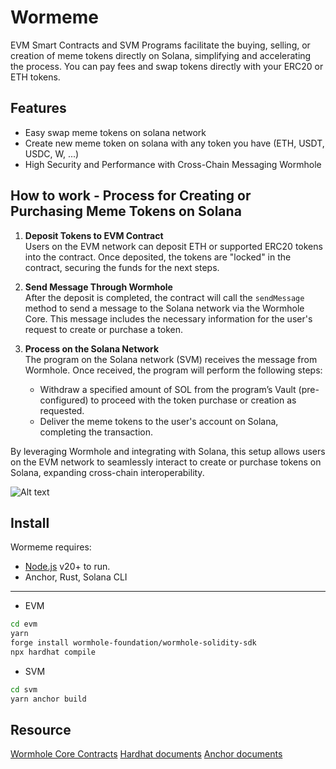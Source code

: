 # Wormeme

EVM Smart Contracts and SVM Programs facilitate the buying, selling, or creation of meme tokens directly on Solana, simplifying and accelerating the process. You can pay fees and swap tokens directly with your ERC20 or ETH tokens.

## Features

- Easy swap meme tokens on solana network
- Create new meme token on solana with any token you have (ETH, USDT, USDC, W, ...)
- High Security and Performance with Cross-Chain Messaging Wormhole

## How to work - Process for Creating or Purchasing Meme Tokens on Solana

1. **Deposit Tokens to EVM Contract**  
   Users on the EVM network can deposit ETH or supported ERC20 tokens into the contract. Once deposited, the tokens are "locked" in the contract, securing the funds for the next steps.

2. **Send Message Through Wormhole**  
   After the deposit is completed, the contract will call the `sendMessage` method to send a message to the Solana network via the Wormhole Core. This message includes the necessary information for the user's request to create or purchase a token.

3. **Process on the Solana Network**  
   The program on the Solana network (SVM) receives the message from Wormhole. Once received, the program will perform the following steps:

   - Withdraw a specified amount of SOL from the program’s Vault (pre-configured) to proceed with the token purchase or creation as requested.
   - Deliver the meme tokens to the user's account on Solana, completing the transaction.

By leveraging Wormhole and integrating with Solana, this setup allows users on the EVM network to seamlessly interact to create or purchase tokens on Solana, expanding cross-chain interoperability.

![Alt text](https://api.minio.chuhung.com/demo/Screenshot%202024-11-03%20100156.png 'DEMO')

## Install

Wormeme requires:

- [Node.js](https://nodejs.org/) v20+ to run.
- Anchor, Rust, Solana CLI

---

- EVM

```sh
cd evm
yarn
forge install wormhole-foundation/wormhole-solidity-sdk
npx hardhat compile
```

- SVM

```sh
cd svm
yarn anchor build
```

## Resource

[Wormhole Core Contracts](https://wormhole.com/docs/build/contract-integrations/core-contracts/)
[Hardhat documents](https://hardhat.org/)
[Anchor documents](https://www.anchor-lang.com/)
